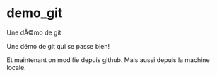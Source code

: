 # demo_git
Une dÃ©mo de git

Une démo de git qui se passe bien!

Et maintenant on modifie depuis github.
Mais aussi depuis la machine locale.
